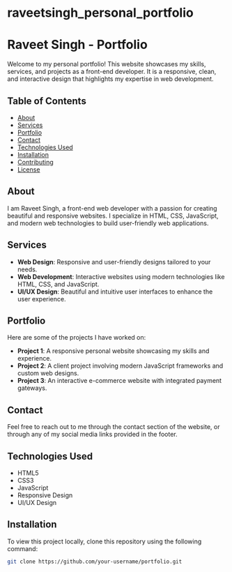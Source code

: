 # raveetsingh_personal_portfolio
# Raveet Singh - Portfolio

Welcome to my personal portfolio! This website showcases my skills, services, and projects as a front-end developer. It is a responsive, clean, and interactive design that highlights my expertise in web development.

## Table of Contents
- [About](#about)
- [Services](#services)
- [Portfolio](#portfolio)
- [Contact](#contact)
- [Technologies Used](#technologies-used)
- [Installation](#installation)
- [Contributing](#contributing)
- [License](#license)

## About
I am Raveet Singh, a front-end web developer with a passion for creating beautiful and responsive websites. I specialize in HTML, CSS, JavaScript, and modern web technologies to build user-friendly web applications.

## Services
- **Web Design**: Responsive and user-friendly designs tailored to your needs.
- **Web Development**: Interactive websites using modern technologies like HTML, CSS, and JavaScript.
- **UI/UX Design**: Beautiful and intuitive user interfaces to enhance the user experience.

## Portfolio
Here are some of the projects I have worked on:
- **Project 1**: A responsive personal website showcasing my skills and experience.
- **Project 2**: A client project involving modern JavaScript frameworks and custom web designs.
- **Project 3**: An interactive e-commerce website with integrated payment gateways.

## Contact
Feel free to reach out to me through the contact section of the website, or through any of my social media links provided in the footer.

## Technologies Used
- HTML5
- CSS3
- JavaScript
- Responsive Design
- UI/UX Design

## Installation

To view this project locally, clone this repository using the following command:

```bash
git clone https://github.com/your-username/portfolio.git
